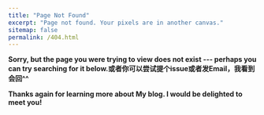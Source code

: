 ```yaml
---
title: "Page Not Found"
excerpt: "Page not found. Your pixels are in another canvas."
sitemap: false
permalink: /404.html
---
```


**Sorry, but the page you were trying to view does not exist --- perhaps you can try searching for it below.或者你可以尝试提个issue或者发Email，我看到会回^^**

**Thanks again for learning more about My blog. I would be delighted to meet you!**

<script type="text/javascript">
  var GOOG_FIXURL_LANG = 'en';
  var GOOG_FIXURL_SITE = '{{ site.url }}'
</script>
<script type="text/javascript"
  src="//linkhelp.clients.google.com/tbproxy/lh/wm/fixurl.js">
</script>
